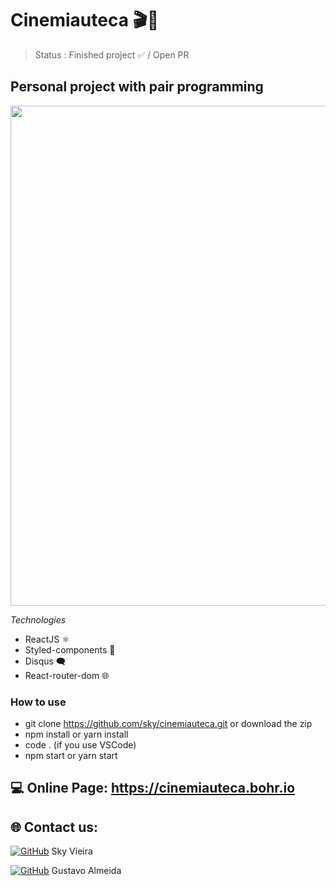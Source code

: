 # Cinemiauteca 🎬🍿

> Status : Finished project ✅ / Open PR

## Personal project with pair programming

<img width ='800px' src ='src/assets/img/homePrint.jpg'>

*Technologies*

+ ReactJS ⚛️
+ Styled-components 💅
+ Disqus 🗨️
+ React-router-dom 🌐

### How to use
 
- git clone https://github.com/sky/cinemiauteca.git or download the zip
- npm install or yarn install
- code . (if you use VSCode)
- npm start or yarn start
 
 ## 💻 Online Page: https://cinemiauteca.bohr.io

## 🌐 Contact us:
[![GitHub](https://img.shields.io/badge/GitHub-100000.svg?logo=github&logoColor=white)](https://github.com/skyvieira) Sky Vieira

[![GitHub](https://img.shields.io/badge/GitHub-100000.svg?logo=github&logoColor=white)](https://github.com/12gustavo21) Gustavo Almeida
